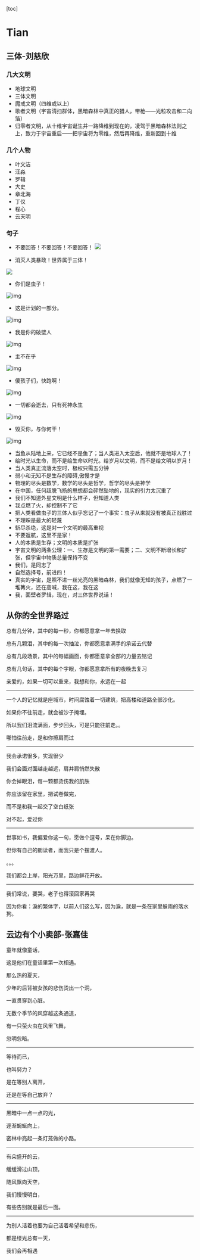 [toc]

# Tian

## 三体-刘慈欣

### 几大文明
* 地球文明
* 三体文明
* 魔戒文明（四维或以上）
* 歌者文明（宇宙清扫群体，黑暗森林中真正的猎人，带枪——光粒攻击和二向箔）
* 归零者文明，从十维宇宙诞生并一路降维到现在的，凌驾于黑暗森林法则之上，致力于宇宙重启——把宇宙将为零维，然后再降维，重新回到十维
### 几个人物
* 叶文洁
* 汪淼
* 罗辑
* 大史
* 章北海
* 丁仪
* 程心
* 云天明
### 句子
* 不要回答！不要回答！不要回答！
![](https://gitee.com/tianzhendong/img/raw/master//images/182434fad4b2f233e0adbc8c0f57d732_hd.jpg)

* 消灭人类暴政！世界属于三体！

![](https://gitee.com/tianzhendong/img/raw/master//images/8026dbe20ef87b60803ba38b10ef3613_hd.jpg)

* 你们是虫子！

![img](https://gitee.com/tianzhendong/img/raw/master//images/63111f8ab468239dd38443f53337f6e4_hd.jpg)

* 这是计划的一部分。

![img](https://gitee.com/tianzhendong/img/raw/master//images/52a4b2ae3e60bc56745fb780d21ccf37_hd.jpg)

* 我是你的破壁人

![img](https://gitee.com/tianzhendong/img/raw/master//images/a6caffa1e6426ccb36fe989321bf2947_hd.jpg)

* 主不在乎

![img](https://gitee.com/tianzhendong/img/raw/master//images/cac9ff55985af0ff9329f0fe3c2a2351_hd.jpg)

* 傻孩子们，快跑啊！

![img](https://gitee.com/tianzhendong/img/raw/master//images/819569991ddab156b4dafea551a12e4b_hd.jpg)

* 一切都会逝去，只有死神永生

![img](https://gitee.com/tianzhendong/img/raw/master//images/a1711438ed84ee2bb4e3d9acea13a9dd_hd.jpg)

* 毁灭你，与你何干！

![img](https://gitee.com/tianzhendong/img/raw/master//images/9656b587db1347f8912a9f3aa2eea80a_hd.jpg)

* 当鱼从陆地上来，它已经不是鱼了；当人类进入太空后，他就不是地球人了！
* 给时光以生命，而不是给生命以时光。给岁月以文明，而不是给文明以岁月！
* 当人类真正流落太空时，极权只需五分钟
* 弱小和无知不是生存的障碍,傲慢才是
* 物理的尽头是数学，数学的尽头是哲学，哲学的尽头是神学
* 在中国，任何超脱飞扬的思想都会砰然坠地的，现实的引力太沉重了
* 我们不知道外星文明是什么样子，但知道人类
* 我点燃了火，却控制不了它
* 把人类看做虫子的三体人似乎忘记了一个事实：虫子从来就没有被真正战胜过
* 不理睬是最大的轻蔑
* 斩尽杀绝，这是对一个文明的最高重视
* 不要返航，这里不是家！
* 人的本质是生存；文明的本质是扩张
* 宇宙文明的两条公理：一、生存是文明的第一需要；二、文明不断增长和扩张，但宇宙中物质总量保持不变
* 我们，是同志了
* 自然选择号，前进四！
* 真实的宇宙，是照不进一丝光亮的黑暗森林，我们就像无知的孩子，点燃了一堆篝火，还在高喊，我在这，我在这
* 我，面壁者罗辑，现在，对三体世界说话！



## 从你的全世界路过

总有几分钟，其中的每一秒，你都愿意拿一年去换取

总有几颗泪，其中的每一次抽泣，你都愿意拿满手的承诺去代替

总有几段场景，其中的每幅画面，你都愿意拿全部的力量去铭记

总有几句话，其中的每个字眼，你都愿意拿所有的夜晚去复习

亲爱的，如果一切可以重来，我想和你，永远在一起

***

一个人的记忆就是座城市，时间腐蚀着一切建筑，把高楼和道路全部沙化。

如果你不往前走，就会被沙子掩埋。

所以我们泪流满面，步步回头，可是只能往前走。。

哪怕往前走，是和你擦肩而过

***
我会承诺很多，实现很少

我们会面对面越走越远，肩并肩悄然失散

你会掉眼泪，每一颗都烫伤我的肌肤

你应该留在家里，把试卷做完，

而不是和我一起交了空白纸张

对不起，爱过你

***

世事如书，我偏爱你这一句，愿做个逗号，呆在你脚边。

但你有自己的朗读者，而我只是个摆渡人。

。。。

我们都会上岸，阳光万里，路边鲜花开放。

***

我们常说，要哭，老子也得滚回家再哭

因为你看：淚的繁体字，以前人们这么写，因为淚，就是一条在家里躲雨的落水狗。



## 云边有个小卖部-张嘉佳

童年就像童话，

这是他们在童话里第一次相遇。

那么热的夏天，

少年的后背被女孩的悲伤烫出一个洞，

一直贯穿到心脏。

无数个季节的风穿越这条通道，

有一只萤火虫在风里飞舞，

忽明忽暗。

***

 等待而已，

也叫努力？

是在等别人离开，

还是在等自己放弃？

***

黑暗中一点一点的光，

逐渐蜿蜒向上，

密林中亮起一条灯笼做的小路。

***

有朵盛开的云，

缓缓滑过山顶，

随风飘向天空，

我们慢慢明白，

有些告别就是最后一面。

***

为别人活着也要为自己活着希望和悲伤，

都是缕光总有一天，

我们会再相遇

